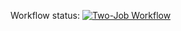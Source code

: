 Workflow status:
[![Two-Job Workflow](https://github.com/jayanthrb/testactions/actions/workflows/artifact_pass.yaml/badge.svg?branch=main)](https://github.com/jayanthrb/testactions/actions/workflows/artifact_pass.yaml)

